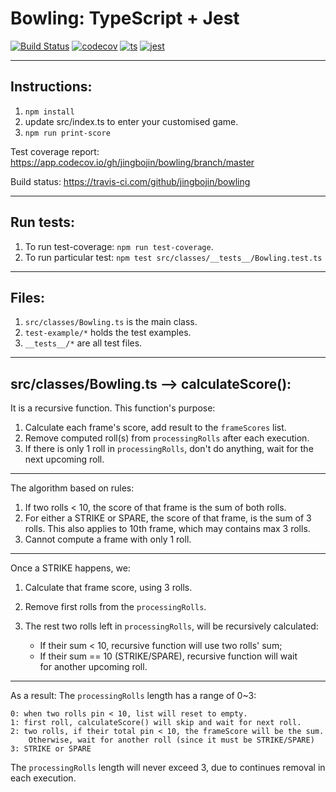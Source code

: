 # Bowling: TypeScript + Jest
[![Build Status](https://travis-ci.com/jingbojin/bowling.svg?branch=master)](https://travis-ci.com/jingbojin/bowling)
[![codecov](https://codecov.io/gh/jingbojin/bowling/branch/master/graph/badge.svg)](https://codecov.io/gh/jingbojin/bowling)
[![ts](https://badgen.net/badge/-/TypeScript/blue?icon=typescript&label)](https://www.typescriptlang.org)
[![jest](https://jestjs.io/img/jest-badge.svg)](https://github.com/facebook/jest)

***
## Instructions:
1. `npm install`
2. update src/index.ts to enter your customised game.
3. `npm run print-score`


Test coverage report:
https://app.codecov.io/gh/jingbojin/bowling/branch/master

Build status:
https://travis-ci.com/github/jingbojin/bowling

***
## Run tests:
1. To run test-coverage: `npm run test-coverage`.
2. To run particular test: `npm test src/classes/__tests__/Bowling.test.ts`

***
## Files:
1. `src/classes/Bowling.ts` is the main class.
2. `test-example/*` holds the test examples.
3. `__tests__/*` are all test files.

***
## src/classes/Bowling.ts --> calculateScore():
It is a recursive function. This function's purpose:
1. Calculate each frame's score, add result to the `frameScores` list.
2. Remove computed roll(s) from `processingRolls` after each execution.
3. If there is only 1 roll in `processingRolls`, don't do anything, wait for the
   next upcoming roll. 
---
The algorithm based on rules:
1. If two rolls < 10, the score of that frame is the sum of both rolls.
2. For either a STRIKE or SPARE, the score of that frame, is the sum of 3 rolls.
   This also applies to 10th frame, which may contains max 3 rolls. 
3. Cannot compute a frame with only 1 roll.  

----
Once a STRIKE happens, we:
1. Calculate that frame score, using 3 rolls.
2. Remove first rolls from the `processingRolls`.
3. The rest two rolls left in `processingRolls`, will be recursively calculated:
   
   - If their sum < 10, recursive function will use two rolls' sum;
   - If their sum == 10 (STRIKE/SPARE), recursive function will wait     
        for another upcoming roll.

---
As a result:
The `processingRolls` length has a range of 0~3:

    0: when two rolls pin < 10, list will reset to empty.
    1: first roll, calculateScore() will skip and wait for next roll.
    2: two rolls, if their total pin < 10, the frameScore will be the sum. 
        Otherwise, wait for another roll (since it must be STRIKE/SPARE) 
    3: STRIKE or SPARE

The `processingRolls` length will never exceed 3, due to continues removal in
each execution.
